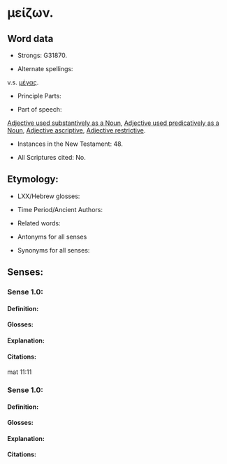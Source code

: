 # μείζων.

<!-- Status: S2=NeedsReview -->
<!-- Lexica used for edits: BDAG, FFM, LN, A-S -->

<!-- BHP and UGNT indentifies 48 instances.   --> 
<!-- The ESV Greek Interlinear or NA27 with Mounce-Koivisto Morphology lists this as G3173, μέγας, a comparative form.  -->
<!-- FFM does not even list this Greek form.  -->
<!-- LN has: μείζων (1) (see also: πλείων (1) or: πλείων(66.11)(3) or: πλείων(78.28)(2)) and then  -->
<!-- μείζων (2) (see also: κρείττων(65.21)(1) or: κρείττων(87.28)(2)) -->
<!-- BDAG has: μείζων s. μέγας.–M-M.  -->

<!--  Not sure what we want to do with this lemma -->


<!--  Needs edits if we keep -->

## Word data

* Strongs: G31870.

* Alternate spellings:

v.s. [μέγας]().

* Principle Parts: 

* Part of speech: 

[Adjective used substantively as a Noun](http://ugg.readthedocs.io/en/latest/noun_substantive_adj.html),
[Adjective used predicatively as a Noun](http://ugg.readthedocs.io/en/latest/noun_predicate_adj.html),
[Adjective ascriptive](http://ugg.readthedocs.io/en/latest/adjective_ascriptive.html),
[Adjective restrictive](http://ugg.readthedocs.io/en/latest/adjective_restrictive.html).

* Instances in the New Testament: 48.

* All Scriptures cited: No.

## Etymology: 

* LXX/Hebrew glosses: 

* Time Period/Ancient Authors: 

* Related words: 

* Antonyms for all senses

* Synonyms for all senses: 

## Senses: 

### Sense  1.0: 

#### Definition: 

#### Glosses: 

#### Explanation: 

#### Citations: 

mat 11:11

### Sense  1.0: 

#### Definition: 

#### Glosses: 

#### Explanation: 

#### Citations: 

